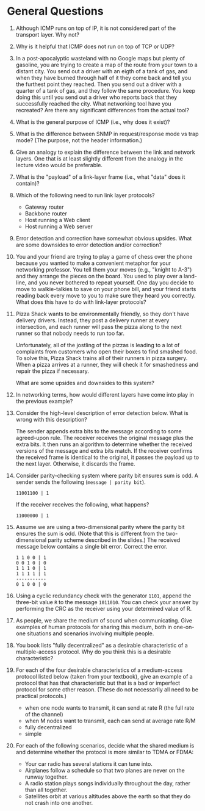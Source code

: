 # General Questions

1. Although ICMP runs on top of IP,
   it is not considered part of the transport layer.
   Why not?

2. Why is it helpful that ICMP does not run on top of TCP or UDP?

3. In a post-apocalyptic wasteland with no Google maps but plenty of gasoline,
   you are trying to create a map of the route from your town to a distant
   city.
   You send out a driver with an eigth of a tank of gas,
   and when they have burned through half of it they come back and tell you
   the furthest point they reached.
   Then you send out a driver with a quarter of a tank of gas,
   and they follow the same procedure.
   You keep doing this until you send out a driver who reports back that they
   successfully reached the city.
   What networking tool have you recreated?
   Are there any significant differences from the actual tool?

4. What is the general purpose of ICMP
   (i.e., why does it exist)?

5. What is the difference between SNMP in request/response mode vs trap mode?
   (The purpose, not the header information.)

6. Give an analogy to explain the difference between the link and network
   layers.
   One that is at least slightly different from the analogy in the lecture
   video would be preferable.

7. What is the "payload" of a link-layer frame
   (i.e., what "data" does it contain)?

8. Which of the following need to run link layer protocols?
    * Gateway router
    * Backbone router
    * Host running a Web client
    * Host running a Web server

9. Error detection and correction have somewhat obvious upsides.
   What are some downsides to error detection and/or correction?

10. You and your friend are trying to play a game of chess over the phone
    because you wanted to make a convenient metaphor for your networking
    professor.
    You tell them your moves (e.g., "knight to A-3") and they arrange the
    pieces on the board.
    You used to play over a land-line,
    and you never bothered to repeat yourself.
    One day you decide to move to walkie-talkies to save on your phone bill,
    and your friend starts reading back every move to you to make sure they
    heard you correctly.
    What does this have to do with link-layer protocols?

11. Pizza Shack wants to be environmentally friendly,
    so they don't have delivery drivers.
    Instead, they post a delivery runner at every intersection,
    and each runner will pass the pizza along to the next runner so that nobody
    needs to run too far.

    Unfortunately, all of the jostling of the pizzas is leading to a lot of
    complaints from customers who open their boxes to find smashed food.
    To solve this,
    Pizza Shack trains all of their runners in pizza surgery.
    When a pizza arrives at a runner,
    they will check it for smashedness and repair the pizza if necessary.

    What are some upsides and downsides to this system?

12. In networking terms,
    how would different layers have come into play in the previous example?

13. Consider the high-level description of error detection below.
    What is wrong with this description?

    The sender appends extra bits to the message according to some agreed-upon
    rule.
    The receiver receives the original message plus the extra bits.
    It then runs an algorithm to determine whether the received versions of the
    message and extra bits match.
    If the receiver confirms the received frame is identical to the original,
    it passes the payload up to the next layer.
    Otherwise, it discards the frame.

14. Consider parity-checking system where parity bit ensures sum is odd.
    A sender sends the following (`message | parity bit`).

    ```
    11001100 | 1
    ```

    If the receiver receives the following, what happens?

    ```
    11000000 | 1
    ````

15. Assume we are using a two-dimensional parity where the parity bit ensures
    the sum is odd.
    (Note that this is different from the two-dimensional parity scheme
    described in the slides.)
    The received message below contains a single bit error.
    Correct the error.

    ```
    1 1 0 0 | 1
    0 0 1 0 | 0
    1 1 1 0 | 1
    1 1 1 1 | 1
    -----------
    0 1 0 0 | 0
    ```

16. Using a cyclic redundancy check with the generator `1101`,
    append the three-bit value `R` to the message `1011010`.
    You can check your answer by performing the CRC as the receiver using your
    determined value of R.

    <!--
    Compute R:
    ```
              1100 100
    1101 | 1011010 000
           1101
            1100
            1101
             0011
             0000
              0110
              0000
               110 0
               110 1
                00 10
                00 00
                 0 100
                 0 000
                   100  <-- answer
    ```

    Check:
    ```
              1100 100
    1101 | 1011010 100
           1101
            1100
            1101
             0011
             0000
              0110
              0000
               110 1
               110 1
                00 00
                00 00
                 0 000
                 0 000
                   000  <-- verified
    ```
    -->

17. As people, we share the medium of sound when communicating.
    Give examples of human protocols for sharing this medium,
    both in one-on-one situations and scenarios involving multiple people.

18. You book lists "fully decentralized" as a desirable characteristic of
    a multiple-access protocol.
    Why do you think this is a desirable characteristic?

19. For each of the four desirable characteristics of a medium-access protocol
    listed below
    (taken from your textbook),
    give an example of a protocol that has that characteristic but that is
    a bad or imperfect protocol for some other reason.
    (These do not necessarily all need to be practical protocols.)
    * when one node wants to transmit,
      it can send at rate R (the full rate of the channel)
    * when M nodes want to transmit,
      each can send at average rate R/M
    * fully decentralized
    * simple

20. For each of the following scenarios,
    decide what the shared medium is and determine whether the protocol is more
    similar to TDMA or FDMA:
    * Your car radio has several stations it can tune into.
    * Airplanes follow a schedule so that two planes are never on the runway
      together.
    * A radio station plays songs individually throughout the day,
      rather than all together.
    * Satellites orbit at various altitudes above the earth so that they do not
      crash into one another.
